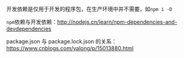 开发依赖是仅用于开发的程序包，在生产环境中并不需要，如`npm i -D`

`npm`依赖与开发依赖：http://nodejs.cn/learn/npm-dependencies-and-devdependencies


package.json 与 package.lock.json 的关系： https://www.cnblogs.com/yalong/p/15013880.html
